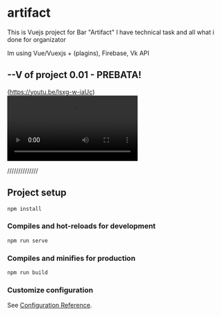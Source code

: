 # artifact
This is Vuejs project for Bar "Artifact"
I have technical task and all what i done for organizator

Im using Vue/Vuexjs + (plagins), Firebase, Vk API


## --V of project 0.01 - PREBATA!

(https://youtu.be/lsxg-w-iaUc)
<video>
 <source src="https://youtu.be/lsxg-w-iaUc">
</video>

//////////////
## Project setup
```
npm install
```

### Compiles and hot-reloads for development
```
npm run serve
```

### Compiles and minifies for production
```
npm run build
```

### Customize configuration
See [Configuration Reference](https://cli.vuejs.org/config/).

